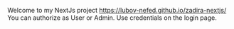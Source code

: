 Welcome to my NextJs project <https://lubov-nefed.github.io/zadira-nextjs/>\
You can authorize as User or Admin. Use credentials on the login page.
